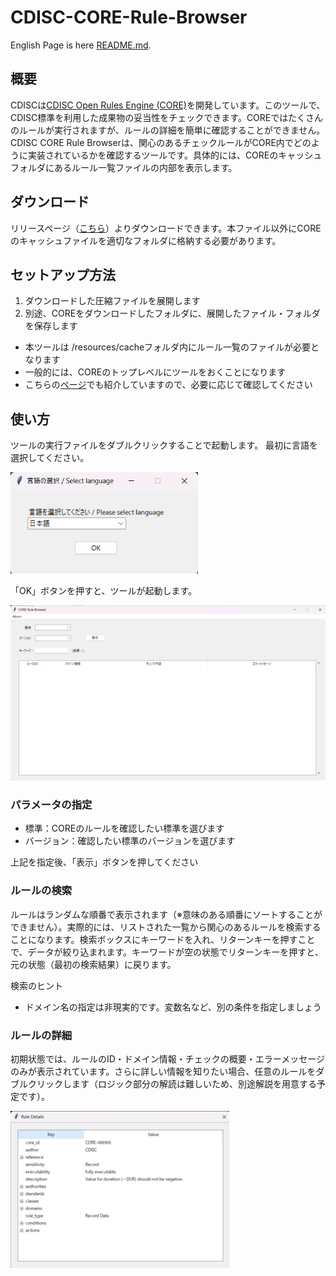 # CDISC-CORE-Rule-Browser

English Page is here [README.md](https://github.com/HajimeShimizu/CDISC-CORE-Rule-Browser/blob/main/README.md).

## 概要
CDISCは[CDISC Open Rules Engine (CORE)](https://github.com/cdisc-org/cdisc-rules-engine)を開発しています。このツールで、CDISC標準を利用した成果物の妥当性をチェックできます。COREではたくさんのルールが実行されますが、ルールの詳細を簡単に確認することができません。CDISC CORE Rule Browserは、関心のあるチェックルールがCORE内でどのように実装されているかを確認するツールです。具体的には、COREのキャッシュフォルダにあるルール一覧ファイルの内部を表示します。

## ダウンロード
リリースページ（[こちら](https://github.com/HajimeShimizu/CDISC-CORE-Rule-Browser/releases)）よりダウンロードできます。本ファイル以外にCOREのキャッシュファイルを適切なフォルダに格納する必要があります。

## セットアップ方法
1. ダウンロードした圧縮ファイルを展開します
2. 別途、COREをダウンロードしたフォルダに、展開したファイル・フォルダを保存します
  - 本ツールは /resources/cacheフォルダ内にルール一覧のファイルが必要となります
  - 一般的には、COREのトップレベルにツールをおくことになります
  - こちらの[ページ](https://note.com/cdisc/n/n2e23f6e1dad1)でも紹介していますので、必要に応じて確認してください

## 使い方
ツールの実行ファイルをダブルクリックすることで起動します。
最初に言語を選択してください。

<img width="300" alt="image" src="core_rule_browser_lang.png">

「OK」ボタンを押すと、ツールが起動します。

<img width="600" alt="image" src="core_rule_browser.png">

### パラメータの指定
- 標準：COREのルールを確認したい標準を選びます
- バージョン：確認したい標準のバージョンを選びます

上記を指定後、「表示」ボタンを押してください

### ルールの検索
ルールはランダムな順番で表示されます（※意味のある順番にソートすることができません）。実際的には、リストされた一覧から関心のあるルールを検索することになります。検索ボックスにキーワードを入れ、リターンキーを押すことで、データが絞り込まれます。キーワードが空の状態でリターンキーを押すと、元の状態（最初の検索結果）に戻ります。

検索のヒント
- ドメイン名の指定は非現実的です。変数名など、別の条件を指定しましょう

### ルールの詳細
初期状態では、ルールのID・ドメイン情報・チェックの概要・エラーメッセージのみが表示されています。さらに詳しい情報を知りたい場合、任意のルールをダブルクリックします（ロジック部分の解読は難しいため、別途解説を用意する予定です）。

<img width="350" alt="image" src="core_rule_browser_detail.png">


